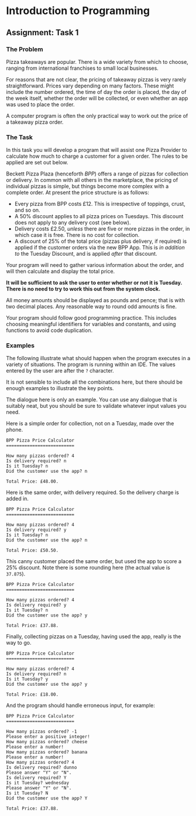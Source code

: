 # Introduction to Programming

## Assignment: Task 1

### The Problem

Pizza takeaways are popular. There is a wide variety from which to choose, ranging from international franchises to small local businesses.

For reasons that are not clear, the pricing of takeaway pizzas is very rarely straightforward. Prices vary depending on many factors. These might include the number ordered, the time of day the order is placed, the day of the week itself, whether the order will be collected, or even whether an app was used to place the order.

A computer program is often the only practical way to work out the price of a takeaway pizza order.

### The Task

In this task you will develop a program that will assist one Pizza Provider to calculate how much to charge a customer for a given order. The rules to be applied are set out below.

Beckett Pizza Plaza (henceforth *BPP*) offers a range of pizzas for collection or delivery. In common with all others in the marketplace, the pricing of individual pizzas is simple, but things become more complex with a complete order. At present the price structure is as follows:

* Every pizza from BPP costs £12. This is irrespective of toppings, crust, and so on.
* A 50% discount applies to all pizza prices on Tuesdays. This discount does not apply to any delivery cost (see below).
* Delivery costs £2.50, *unless* there are five or more pizzas in the order, in which case it is free. There is no cost for collection.
* A discount of 25% of the total price (pizzas plus delivery, if required) is applied if the customer orders via the new BPP App. This is *in addition to* the Tuesday Discount, and is applied *after* that discount.

Your program will need to gather various information about the order, and will then calculate and display the total price.

**It will be sufficient to ask the user to enter whether or not it is Tuesday. There is no need to try to work this out from the system clock.**

All money amounts should be displayed as pounds and pence; that is with two decimal places. Any reasonable way to round odd amounts is fine.

Your program should follow good programming practice. This includes choosing meaningful identifiers for variables and constants, and using functions to avoid code duplication.

### Examples

The following illustrate what should happen when the program executes in a variety of situations. The program is running within an IDE. The values entered by the user are after the ``?`` character.

It is not sensible to include all the combinations here, but there should be enough examples to illustrate the key points.

The dialogue here is only an example. You can use any dialogue that is suitably neat, but you should be sure to validate whatever input values you need.

Here is a simple order for collection, not on a Tuesday, made over the phone.

```text
BPP Pizza Price Calculator
==========================

How many pizzas ordered? 4
Is delivery required? n
Is it Tuesday? n
Did the customer use the app? n

Total Price: £48.00.
```

Here is the same order, with delivery required. So the delivery charge is added in.

```text
BPP Pizza Price Calculator
==========================

How many pizzas ordered? 4
Is delivery required? y
Is it Tuesday? n
Did the customer use the app? n

Total Price: £50.50.
```

This canny customer placed the same order, but used the app to score a 25% discount. Note there is some rounding here (the actual value is ``37.875``).

```text
BPP Pizza Price Calculator
==========================

How many pizzas ordered? 4
Is delivery required? y
Is it Tuesday? n
Did the customer use the app? y

Total Price: £37.88.
```

Finally, collecting pizzas on a Tuesday, having used the app, really is the way to go.

```text
BPP Pizza Price Calculator
==========================

How many pizzas ordered? 4
Is delivery required? n
Is it Tuesday? y
Did the customer use the app? y

Total Price: £18.00.
```

And the program should handle erroneous input, for example:

```text
BPP Pizza Price Calculator
==========================

How many pizzas ordered? -1
Please enter a positive integer!
How many pizzas ordered? cheese
Please enter a number!
How many pizzas ordered? banana
Please enter a number!
How many pizzas ordered? 4
Is delivery required? dunno
Please answer "Y" or "N".
Is delivery required? Y
Is it Tuesday? wednesday
Please answer "Y" or "N".
Is it Tuesday? N
Did the customer use the app? Y

Total Price: £37.88.
```